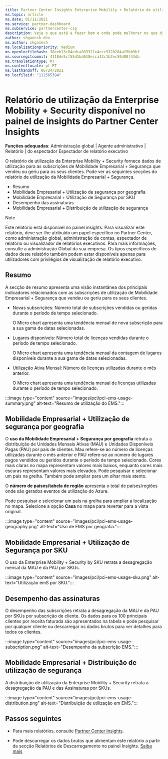 ```yaml
---
title: Partner Center Insights Enterprise Mobility + Relatório de utilização de segurança
ms.topic: article
ms.date: 01/11/2021
ms.service: partner-dashboard
ms.subservice: partnercenter-csp
description: Veja o que está a fazer bem e onde pode melhorar no que diz respeito ao uso das assinaturas Enterprise Mobility + Security que vende ou gere para os seus clientes.
author: shganesh-dev
ms.author: shganesh
ms.localizationpriority: medium
ms.openlocfilehash: 38eeb13c04edca803321e4ccc532b204af5bb9bf
ms.sourcegitcommit: 4118de5cf55d1bd618ecca13c1b2ec59d80f43db
ms.translationtype: MT
ms.contentlocale: pt-PT
ms.lasthandoff: 06/24/2021
ms.locfileid: "112565394"
---
```

# <a name="enterprise-mobility--security-usage-report-available-from-the-partner-center-insights-dashboard"></a>Relatório de utilização da Enterprise Mobility + Security disponível no painel de insights do Partner Center Insights

**Funções adequadas**: Administração global | Agente administrativo | Relatório | do espectador Espectador de relatório executivo

O relatório de utilização da Enterprise Mobility + Security fornece dados de utilização para as subscrições de Mobilidade Empresarial + Segurança que vendeu ou geriu para os seus clientes. Pode ver as seguintes secções do relatório de utilização da Mobilidade Empresarial + Segurança.

- Resumo
- Mobilidade Empresarial + Utilização de segurança por geografia
- Mobilidade Empresarial + Utilização de Segurança por SKU
- Desempenho das assinaturas
- Mobilidade Empresarial + Distribuição de utilização de segurança

 > [!NOTE]
 > Este relatório está disponível no painel insights. Para visualizar este relatório, deve ser-lhe atribuído um papel específico no Partner Center, como administração global, administração de contas, espectador de relatório ou visualizador de relatórios executivos. Para mais informações, consulte a administração Global da sua empresa. Os tipos específicos de dados deste relatório também podem estar disponíveis apenas para utilizadores com privilégios de visualização de relatório executivo.

## <a name="summary"></a>Resumo

A secção de resumo apresenta uma visão instantânea dos principais indicadores relacionados com as subscrições de utilização de Mobilidade Empresarial + Segurança que vendeu ou geriu para os seus clientes. 

- Novas subscrições: Número total de subscrições vendidas ou geridas durante o período de tempo selecionado.

   O Micro chart apresenta uma tendência mensal de nova subscrição para a sua gama de datas selecionadas.

- Lugares disponíveis: Número total de licenças vendidas durante o período de tempo selecionado.

   O Micro chart apresenta uma tendência mensal da contagem de lugares disponíveis durante a sua gama de datas selecionadas.

- Utilização Ativa Mensal: Número de licenças utilizadas durante o mês anterior.

   O Micro chart apresenta uma tendência mensal de licenças utilizadas durante o período de tempo selecionado.

:::image type="content" source="images/pci/pci-ems-usage-summary.png" alt-text="Resumo de utilização do EMS.":::

## <a name="enterprise-mobility--security-usage-by-geography"></a>Mobilidade Empresarial + Utilização de segurança por geografia

O **uso da Mobilidade Empresarial + Segurança por geografia** retrata a distribuição de Unidades Mensais Ativas (MAU) e Unidades Disponíveis Pagas (PAU) por país de clientes. Mau refere-se ao número de licenças utilizadas durante o mês anterior e PAU refere-se ao número de lugares pagos vendidos ou geridos durante o período de tempo selecionado. Cores mais claras no mapa representam valores mais baixos, enquanto cores mais escuras representam valores mais elevados. Pode pesquisar e selecionar um país na grelha. Também pode ampliar para um olhar mais atento.

O **número de países/tabela de região** apresenta o total de países/regiões onde são gerados eventos de utilização do Azure.

Pode pesquisar e selecionar um país na grelha para ampliar a localização no mapa. Selecione a opção **Casa** no mapa para reverter para a vista original.

:::image type="content" source="images/pci/pci-ems-usage-geography.png" alt-text="Uso de EMS por geografia.":::

## <a name="enterprise-mobility--security-usage-by-sku"></a>Mobilidade Empresarial + Utilização de Segurança por SKU

O uso da Enterprise Mobility + Security by SKU retrata a desagregação mensal da MAU e da PAU por SKUs.

:::image type="content" source="images/pci/pci-ems-usage-sku.png" alt-text="Utilização emS por SKU.":::

## <a name="subscriptions-performance"></a>Desempenho das assinaturas

O desempenho das subscrições retrata a desagregação da MAU e da PAU por SKUs por subscrição de cliente. Os dados para os 100 principais clientes por receita faturada são apresentados na tabela e pode pesquisar por qualquer cliente ou descarregar os dados brutos para ver detalhes para todos os clientes.

:::image type="content" source="images/pci/pci-ems-usage-subscription.png" alt-text="Desempenho da subscrição EMS.":::

## <a name="enterprise-mobility--security-usage-distribution"></a>Mobilidade Empresarial + Distribuição de utilização de segurança

A distribuição de utilização da Enterprise Mobility + Security retrata a desagregação da PAU e das Assinaturas por SKUs.

:::image type="content" source="images/pci/pci-ems-usage-distribution.png" alt-text="Distribuição de utilização em EMS.":::

## <a name="next-steps"></a>Passos seguintes

- Para mais relatórios, consulte [Partner Center Insights](partner-center-insights.md).

- Pode descarregar os dados brutos que alimentam este relatório a partir da secção Relatórios de Descarregamento no painel Insights. [Saiba mais](pci-download-reports.md) 
